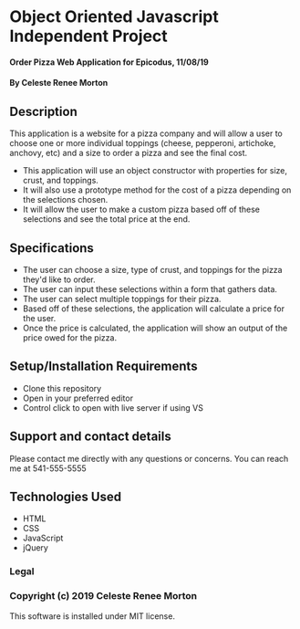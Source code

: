 # Object Oriented Javascript Independent Project
#### Order Pizza Web Application for Epicodus, 11/08/19
#### By Celeste Renee Morton
## Description
This application is a website for a pizza company and will allow a user to choose one or more individual toppings (cheese, pepperoni, artichoke, anchovy, etc) and a size to order a pizza and see the final cost.
* This application will use an object constructor with properties for size, crust, and toppings.
* It will also use a prototype method for the cost of a pizza depending on the selections chosen.
* It will allow the user to make a custom pizza based off of these selections and see the total price at the end.
## Specifications
* The user can choose a size, type of crust, and toppings for the pizza they'd like to order.
* The user can input these selections within a form that gathers data.
* The user can select multiple toppings for their pizza.
* Based off of these selections, the application will calculate a price for the user.
* Once the price is calculated, the application will show an output of the price owed for the pizza.
## Setup/Installation Requirements
* Clone this repository
* Open in your preferred editor
* Control click to open with live server if using VS
## Support and contact details
Please contact me directly with any questions or concerns. You can reach me at 541-555-5555
## Technologies Used
* HTML
* CSS
* JavaScript
* jQuery
### Legal
### Copyright (c) 2019 Celeste Renee Morton
This software is installed under MIT license.